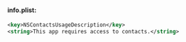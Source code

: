   #### info.plist:
  
  ```xml
  <key>NSContactsUsageDescription</key>
  <string>This app requires access to contacts.</string>
  ```